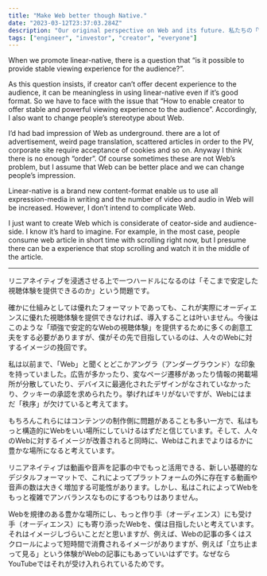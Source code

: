 ```yaml
---
title: "Make Web better though Native."
date: "2023-03-12T23:37:03.284Z"
description: "Our original perspective on Web and its future. 私たちの「Web」という場所の捉え方と考える未来について書きます。"
tags: ["engineer", "investor", "creator", "everyone"]
---
```


When we promote linear-native, there is a question that “is it possible to provide stable viewing experience for the audience?”.

As this question insists, if creator can’t offer decent experience to the audience, it can be meaningless in using linear-native even if it’s good format. So we have to face with the issue that “How to enable creator to offer stable and powerful viewing experience to the audience”. Accordingly, I also want to change people’s stereotype about Web.

I’d had bad impression of Web as underground. there are a lot of advertisement, weird page translation, scattered articles in order to the PV, corporate site require acceptance of cookies and so on. Anyway I think there is no enough “order”. Of course sometimes these are not Web’s problem, but I assume that Web can be better place and we can change people’s impression.

Linear-native is a brand new content-format enable us to use all expression-media in writing and the number of video and audio in Web will be increased. However, I don’t intend to complicate Web.

I just want to create Web which is considerate of ceator-side and audience-side. I know it’s hard to imagine. For example, in the most case, people consume web article in short time with scrolling right now, but I presume there can be a experience that stop scrolling and watch it in the middle of the article.

---

リニアネイティブを浸透させる上で一つハードルになるのは「そこまで安定した視聴体験を提供できるのか」という問題です。

確かに仕組みとしては優れたフォーマットであっても、これが実際にオーディエンスに優れた視聴体験を提供できなければ、導入することは叶いません。今後はこのような「頑強で安定的なWebの視聴体験」を提供するために多くの創意工夫をする必要がありますが、僕がその先で目指しているのは、人々のWebに対するイメージの挽回です。

私は以前まで、「Web」と聞くとどこかアングラ（アンダーグラウンド）な印象を持っていました。広告が多かったり、変なページ遷移があったり情報の掲載場所が分散していたり、デバイスに最適化されたデザインがなされていなかったり、クッキーの承認を求められたり。挙げればキリがないですが、Webにはまだ「秩序」が欠けていると考えてます。

もちろんこれらにはコンテンツの制作側に問題があることも多い一方で、私はもっと構造的にWebをいい場所にしていけるはずだと信じています。そして、人々のWebに対するイメージが改善されると同時に、Webはこれまでよりはるかに豊かな場所になると考えています。

リニアネイティブは動画や音声を記事の中でもっと活用できる、新しい基礎的なデジタルフォーマットで、これによってプラットフォームの外に存在する動画や音声の数は大きく増加する可能性があります。しかし、私はこれによってWebをもっと複雑でアンバランスなものにするつもりはありません。

Webを規律のある豊かな場所にし、もっと作り手（オーディエンス）にも受け手（オーディエンス）にも寄り添ったWebを、僕は目指したいと考えています。それはイメージしづらいことだと思いますが、例えば、Webの記事の多くはスクロールによって短時間で消費されるイメージがありますが、例えば「立ち止まって見る」という体験がWebの記事にもあっていいはずです。なぜならYouTubeではそれが受け入れられているためです。